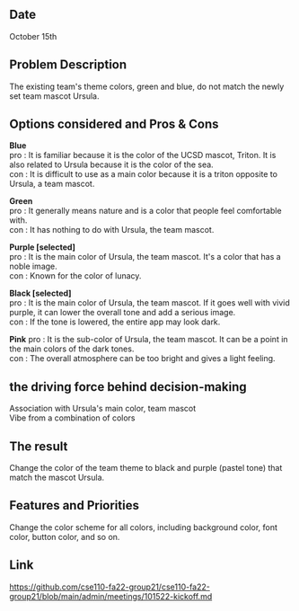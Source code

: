 ## Date

October 15th

## Problem Description

The existing team's theme colors, green and blue, do not match the newly set team mascot Ursula.

## Options considered and Pros & Cons

**Blue**  
pro : It is familiar because it is the color of the UCSD mascot, Triton. It is also related to Ursula because it is the color of the sea.  
con : It is difficult to use as a main color because it is a triton opposite to Ursula, a team mascot.

**Green**  
pro : It generally means nature and is a color that people feel comfortable with.  
con : It has nothing to do with Ursula, the team mascot.

**Purple [selected]**  
pro : It is the main color of Ursula, the team mascot. It's a color that has a noble image.  
con : Known for the color of lunacy.

**Black [selected]**  
pro : It is the main color of Ursula, the team mascot. If it goes well with vivid purple, it can lower the overall tone and add a serious image.  
con : If the tone is lowered, the entire app may look dark.

**Pink**
pro : It is the sub-color of Ursula, the team mascot. It can be a point in the main colors of the dark tones.  
con : The overall atmosphere can be too bright and gives a light feeling.

## the driving force behind decision-making

Association with Ursula's main color, team mascot  
Vibe from a combination of colors

## The result

Change the color of the team theme to black and purple (pastel tone) that match the mascot Ursula.

## Features and Priorities

Change the color scheme for all colors, including background color, font color, button color, and so on.

## Link

https://github.com/cse110-fa22-group21/cse110-fa22-group21/blob/main/admin/meetings/101522-kickoff.md
